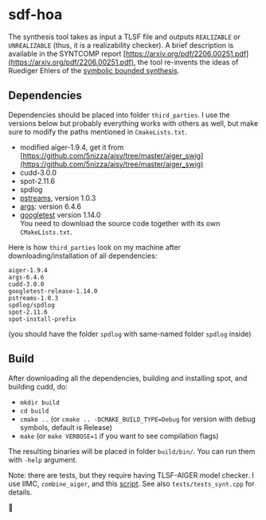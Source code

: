 # sdf-hoa

The synthesis tool takes as input a TLSF file
and outputs `REALIZABLE` or `UNREALIZABLE` (thus, it is a realizability checker).
A brief description is available in the SYNTCOMP report
[https://arxiv.org/pdf/2206.00251.pdf](https://arxiv.org/pdf/2206.00251.pdf),
the tool re-invents the ideas of Ruediger Ehlers of the [symbolic bounded synthesis](https://ruediger-ehlers.de/papers/fmsd2012.pdf).


## Dependencies
Dependencies should be placed into folder `third_parties`.
I use the versions below but probably everything works with others as well,
but make sure to modify the paths mentioned in `CmakeLists.txt`.

- modified aiger-1.9.4, get it from [https://github.com/5nizza/aisy/tree/master/aiger_swig](https://github.com/5nizza/aisy/tree/master/aiger_swig)
- cudd-3.0.0
- spot-2.11.6
- spdlog
- [pstreams](http://pstreams.sourceforge.net/), version 1.0.3
- [args](https://github.com/Taywee/args): version 6.4.6
- [googletest](https://github.com/google/googletest) version 1.14.0\
  You need to download the source code together with its own `CMakeLists.txt`.

Here is how `third_parties` look on my machine after downloading/installation of all dependencies:
```
aiger-1.9.4
args-6.4.6
cudd-3.0.0
googletest-release-1.14.0
pstreams-1.0.3
spdlog/spdlog
spot-2.11.6
spot-install-prefix
```
(you should have the folder `spdlog` with same-named folder `spdlog` inside)

## Build
After downloading all the dependencies, building and installing spot, and building cudd, do:

- `mkdir build`
- `cd build`
- `cmake ..` (or `cmake .. -DCMAKE_BUILD_TYPE=Debug` for version with debug symbols, default is Release)
- `make` (or `make VERBOSE=1` if you want to see compilation flags)

The resulting binaries will be placed in folder `build/bin/`.
You can run them with `-help` argument.

Note: there are tests, but they require having TLSF-AIGER model checker.
I use IIMC, `combine_aiger`, and this [script](https://gist.github.com/5nizza/14488e6fce0a29d297a38daefc95a1a8).
See also `tests/tests_synt.cpp` for details.

🐾
